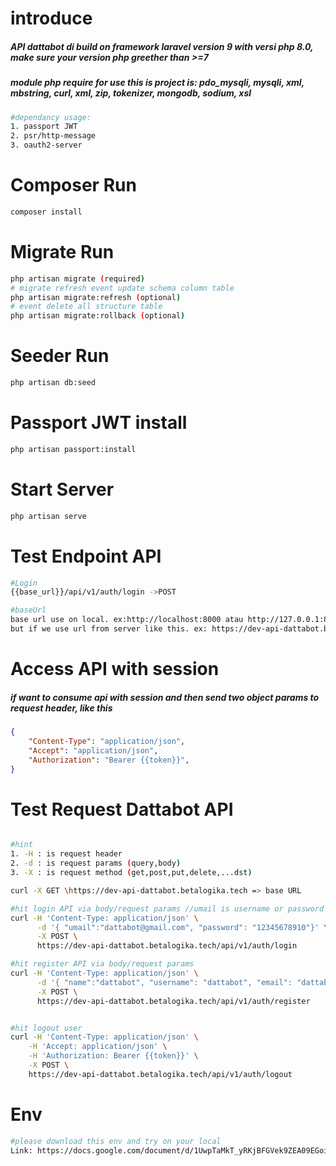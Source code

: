 # introduce

<h5>API dattabot di build on framework laravel version 9 with versi php 8.0, make sure your version php greether than >=7 </h5>

<h5>
module php require for use this is project is: pdo_mysqli, mysqli, xml, mbstring, curl, xml, zip, tokenizer, mongodb, sodium, xsl
</h5>

```bash
#dependancy usage:
1. passport JWT
2. psr/http-message
3. oauth2-server

```

# Composer Run

```Bash
composer install
```

# Migrate Run

```Bash
php artisan migrate (required)
# migrate refresh event update schema column table
php artisan migrate:refresh (optional)
# event delete all structure table
php artisan migrate:rollback (optional)

```

# Seeder Run

```Bash
php artisan db:seed
```

# Passport JWT install

```Bash
php artisan passport:install
```

# Start Server

```Bash
php artisan serve
```

# Test Endpoint API

```Bash
#Login
{{base_url}}/api/v1/auth/login ->POST

#baseUrl
base url use on local. ex:http://localhost:8000 atau http://127.0.0.1:8000
but if we use url from server like this. ex: https://dev-api-dattabot.betalogika.tech
```

# Access API with session

<h5>if want to consume api with session and then send two object params to request header, like this</h5>

```JSON
{
    "Content-Type": "application/json",
    "Accept": "application/json",
    "Authorization": "Bearer {{token}}",
}
```

# Test Request Dattabot API

```Bash

#hint
1. -H : is request header
2. -d : is request params (query,body)
3. -X : is request method (get,post,put,delete,...dst)

curl -X GET \https://dev-api-dattabot.betalogika.tech => base URL

#hit login API via body/request params //umail is username or password
curl -H 'Content-Type: application/json' \
      -d '{ "umail":"dattabot@gmail.com", "password": "12345678910"}' \
      -X POST \
      https://dev-api-dattabot.betalogika.tech/api/v1/auth/login

#hit register API via body/request params
curl -H 'Content-Type: application/json' \
      -d '{ "name":"dattabot", "username": "dattabot", "email": "dattabot@gmail.com", "password": "12345", "password_confirmation": "12345"}' \
      -X POST \
      https://dev-api-dattabot.betalogika.tech/api/v1/auth/register


#hit logout user
curl -H 'Content-Type: application/json' \
    -H 'Accept: application/json' \
    -H 'Authorization: Bearer {{token}}' \
    -X POST \
    https://dev-api-dattabot.betalogika.tech/api/v1/auth/logout

```

# Env

```Bash
#please download this env and try on your local
Link: https://docs.google.com/document/d/1UwpTaMkT_yRKjBFGVek9ZEA09EGoiqY2svWfLU4Q560/edit?usp=sharing
```
